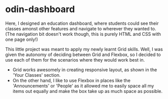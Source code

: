 # odin-dashboard
Here, I designed an education dashboard, where students could see their classes amonst other features and navigate to wherever they wanted to. (The navigation bit doesn't work though, this is purely HTML and CSS with one page only!)

This little project was meant to apply my newly learnt Grid skills. Well, I was given the autonomy of deciding between Grid and Flexbox, so I decided to use each of them for the scenarios where they would work best in.
- Grid works awesomely in creating responsive layout, as shown in the 'Your Classes' section.
- On the other hand, I like to use Flexbox in places like the 'Announcements' or 'People' as it allowed me to easily  space all my items out equally and make the box take up as much space as possible.